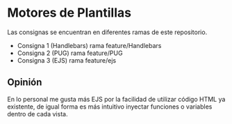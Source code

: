 # Motores de Plantillas

Las consignas se encuentran en diferentes ramas de este repositorio.

- Consigna 1 (Handlebars) rama feature/Handlebars
- Consigna 2 (PUG) rama feature/PUG
- Consigna 3 (EJS) rama feature/ejs

## Opinión

En lo personal me gusta más EJS por la facilidad de utilizar código HTML ya existente, de igual forma es más intuitivo inyectar funciones o variables dentro de cada vista.
